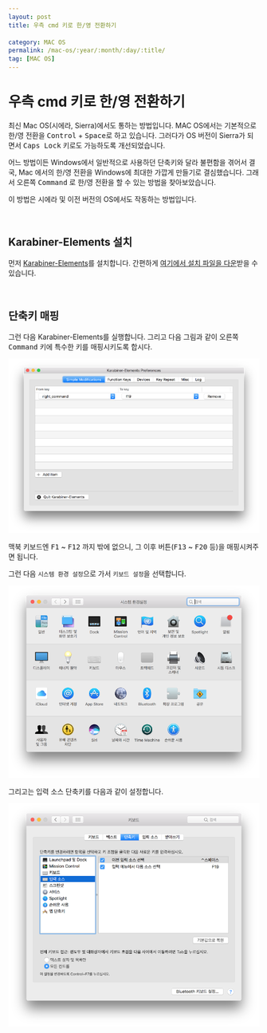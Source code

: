 ```yaml
---
layout: post
title: 우측 cmd 키로 한/영 전환하기

category: MAC OS
permalink: /mac-os/:year/:month/:day/:title/
tag: [MAC OS]
---
```

# 우측 cmd 키로 한/영 전환하기

최신 Mac OS(시에라, Sierra)에서도 통하는 방법입니다. MAC OS에서는 기본적으로 한/영 전환을 <kbd>Control</kbd> + <kbd>Space</kbd>로 하고 있습니다. 그러다가 OS 버전이 Sierra가 되면서 <kbd>Caps Lock</kbd> 키로도 가능하도록 개선되었습니다.

어느 방법이든 Windows에서 일반적으로 사용하던 단축키와 달라 불편함을 겪어서 결국, Mac 에서의 한/영 전환을 Windows에 최대한 가깝게 만들기로 결심했습니다. 그래서 오른쪽 <kbd>Command</kbd> 로 한/영 전환을 할 수 있는 방법을 찾아보았습니다.

이 방법은 시에라 및 이전 버전의 OS에서도 작동하는 방법입니다.

<br>

## Karabiner-Elements 설치

먼저 [Karabiner-Elements](https://github.com/tekezo/Karabiner-Elements)를 설치합니다. 간편하게 [여기에서 설치 파일을 다운](https://pqrs.org/latest/karabiner-elements-latest.dmg)받을 수 있습니다.

<br>

## 단축키 매핑

그런 다음 Karabiner-Elements를 실행합니다. 그리고 다음 그림과 같이 오른쪽 <kbd>Command</kbd> 키에 특수한 키를 매핑시키도록 합시다.

![image](/assets/tips-mac/001.png)

맥북 키보드엔 <kbd>F1</kbd> ~ <kbd>F12</kbd> 까지 밖에 없으니, 그 이후 버튼(<kbd>F13</kbd> ~ <kbd>F20</kbd> 등)을 매핑시켜주면 됩니다.

그런 다음 `시스템 환경 설정`으로 가서 `키보드 설정`을 선택합니다.

![image](/assets/tips-mac/002.png)

그리고는 입력 소스 단축키를 다음과 같이 설정합니다.

![image](/assets/tips-mac/003.png)